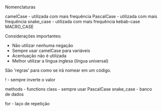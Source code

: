 Nomenclaturas

camelCase - utilizada com mais frequência
PascalCase - utilizada com mais frequência
snake_case - utilizada com mais frequência
kebab-case
MACRO_CASE

Considerações importantes:
 - Não utilizar nenhuma negação
 - Sempre usar camelCase para variáveis
 - Acentuação não é utilizada
 - Melhor utilizar a língua inglesa (língua universal)

São 'regras' para como se irá nomear em um código.

! - sempre inverte o valor

methods - functions
class - sempre usar PascalCase
snake_case - banco de dados


for - laço de repetição
